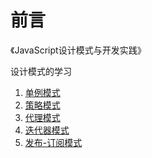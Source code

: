 # 前言

《JavaScript设计模式与开发实践》

设计模式的学习


1. [单例模式](1.单例模式/readme.md)
2. [策略模式](2.策略模式/readme.md)
3. [代理模式](3.代理模式/readme.md)
4. [迭代器模式](4.迭代器模式/readme.md)
5. [发布-订阅模式](5.发布-订阅模式/readme.md)